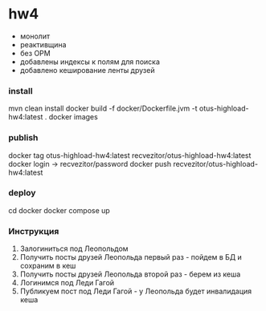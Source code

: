 # hw4

* монолит
* реактивщина
* без ОРМ
* добавлены индексы к полям для поиска
* добавлено кеширование ленты друзей

### install

mvn clean install
docker build -f docker/Dockerfile.jvm -t otus-highload-hw4:latest .
docker images

### publish

docker tag otus-highload-hw4:latest recvezitor/otus-highload-hw4:latest
docker login -> recvezitor/password
docker push recvezitor/otus-highload-hw4:latest

### deploy 

cd docker
docker compose up

### Инструкция

1. Залогиниться под Леопольдом
2. Получить посты друзей Леопольда первый раз - пойдем в БД и сохраним в кеш
3. Получить посты друзей Леопольда второй раз - берем из кеша
4. Логинимся под Леди Гагой
5. Публикуем пост под Леди Гагой - у Леопольда будет инвалидация кеша

